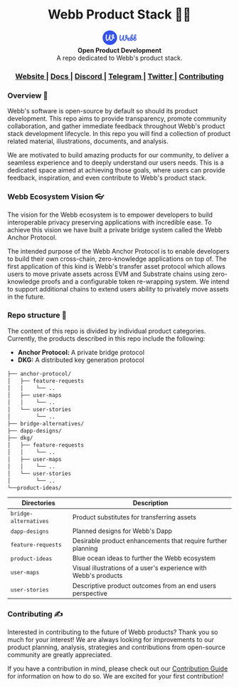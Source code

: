 <h1 align="center">Webb Product Stack 🚀🚀</h1>
<div align="center">
<a href="https://www.webb.tools/">
    <img alt="Webb Logo" src="./assets/webb-icon.svg" width="15%" height="30%" />
  </a>
  </div>
<div align="center">
  <strong>Open Product Development</strong>
</div>
<div align="center">
  A repo dedicated to Webb's product stack.
</div>

<!-- Social links -->
<div align="center">
  <h3>
    <a href="https://www.webb.tools/">
      Website
    </a>
    <span> | </span>
    <a href="http://docs.webb.tools/">
      Docs
    </a>
    <span> | </span>
    <a href="https://discord.com/invite/cv8EfJu3Tn">
      Discord
    </a>
        <span> | </span>
    <a href="https://t.me/webbprotocol">
      Telegram
    </a>
      <span> | </span>
    <a href="https://twitter.com/webbprotocol">
      Twitter
    </a>
    <span> | </span>
    <a href="https://github.com/webb-tools/webb-experiences/blob/main/.github/CONTRIBUTING.md">
      Contributing
    </a>
  </h3>
</div>

### Overview 📖
Webb's software is open-source by default so should its product development. This repo aims to  provide transparency, promote community collaboration, and gather immediate feedback throughout Webb's product stack development lifecycle. In this repo you will find a collection of product related material, illustrations, documents, and analysis.

We are motivated to build amazing products for our community, to deliver a seamless experience and to deeply understand our users needs. This is a dedicated space aimed at achieving those goals, where users can provide feedback, inspiration, and even contribute to Webb's product stack.

### Webb Ecosystem Vision 👓

The vision for the Webb ecosystem is to empower developers to build interoperable privacy preserving applications with incredible ease. To achieve this vision we have built a private bridge system called the
Webb Anchor Protocol.  

The intended purpose of the Webb Anchor Protocol is to enable developers to build their own cross-chain, zero-knowledge applications on top of. The first application of this kind is Webb's transfer asset protocol which allows users to move private assets across EVM and Substrate chains using zero-knowledge proofs and a configurable token re-wrapping system. We intend to support additional chains to extend users ability to privately move assets in the future. 
### Repo structure 🏢

The content of this repo is divided by individual product categories. Currently, the products described in this repo include the following:
- **Anchor Protocol:** A private bridge protocol 
- **DKG:** A distributed key generation protocol

```
├── anchor-protocol/
│   ├── feature-requests
│   │    └── .. 
│   ├── user-maps
│   │    └── ..   
│   └── user-stories
│        └── ..
├── bridge-alternatives/
├── dapp-designs/
├── dkg/
│   ├── feature-requests
│   │    └── .. 
│   ├── user-maps
│   │    └── ..   
│   └── user-stories
│        └── ..
└──product-ideas/
```

| Directories           | Description                                                      |
| --------------------- | ---------------------------------------------------------------- |
| `bridge-alternatives` | Product substitutes for transferring assets                      |
| `dapp-designs`        | Planned designs for Webb's Dapp                                  |
| `feature-requests`    | Desirable product enhancements that require further planning     |
| `product-ideas`       | Blue ocean ideas to further the Webb ecosystem                   |
| `user-maps`           | Visual illustrations of a user's experience with Webb's products |
| `user-stories`        | Descriptive product outcomes from an end users perspective       |

### Contributing ✍️ 

Interested in contributing to the future of Webb products? Thank you so much for your interest! We are always looking for improvements to our product planning, analysis, strategies and contributions from open-source community are greatly appreciated.

If you have a contribution in mind, please check out our [Contribution Guide](https://github.com/webb-tools/webb-experiences/blob/main/.github/CONTRIBUTING.md) for information on how to do so. We are excited for your first contribution!
 